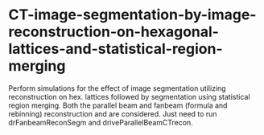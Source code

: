 # CT-image-segmentation-by-image-reconstruction-on-hexagonal-lattices-and-statistical-region-merging
Perform simulations for the effect of image segmentation utilizing reconstruction on hex. lattices followed by segmentation using statistical region merging. Both the parallel beam and fanbeam (formula and rebinning) reconstruction and are considered. Just need to run drFanbeamReconSegm and driveParallelBeamCTrecon.
